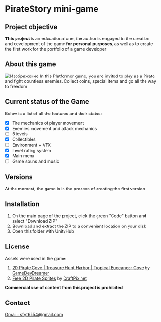 # PirateStory mini-game

## Project objective
**This project** is an educational one, the author is engaged in the creation and development of the game **for personal purposes**, as well as to create the first work for the portfolio of a game developer 

## About this game
![Изображение](https://downloader.disk.yandex.ru/preview/4b168e395d2e1d7fe417d50f02f60d8b18a5b8444907d2ed8ccbd1a255c24ea1/65c26496/sjfsPRTIDKR1imbE1sakF2_YzOR1OZ1zXJ7jGjzgQcetr-sIJjlu3-mOycuReMwQFW7_xhjoqkGuYiEqlWHkUg%3D%3D?uid=0&filename=Screenshot.jpg&disposition=inline&hash=&limit=0&content_type=image%2Fjpeg&owner_uid=0&tknv=v2&size=2560x1414 "Game Screenshot")
In this Platformer game, you are invited to play as a Pirate and fight countless enemies. Collect coins, special items and go all the way to freedom

## Current status of the Game
Below is a list of all the features and their status:
- [x] The mechanics of player movement
- [x] Enemies movement and attack mechanics
- [ ] 5 levels
- [x] Collectibles
- [ ] Environment + VFX
- [x] Level rating system
- [x] Main menu
- [ ] Game souns and music

## Versions
At the moment, the game is in the process of creating the first version

## Installation
1. On the main page of the project, click the green "Code" button and select "Download ZIP"
2. Вownload and extract the ZIP to a convenient location on your disk
3. Open this folder with UnityHub

## License
Assets were used in the game:
1. [2D Pirate Cove | Treasure Hunt Harbor | Tropical Buccaneer Cove](https://assetstore.unity.com/packages/2d/environments/2d-pirate-cove-treasure-hunt-harbor-tropical-buccaneer-cove-258142#asset_quality) by [GameDevDreamer](https://assetstore.unity.com/publishers/84286)
2. [Free 2D Pirate Sprites](https://free-game-assets.itch.io/free-2d-pirate-sprites?download) by [CraftPix.net](https://craftpix.net/)

**Commercial use of content from this project is prohibited**

## Contact
[Gmail : ](sfyt6554@gmail.com) sfyt6554@gmail.com

